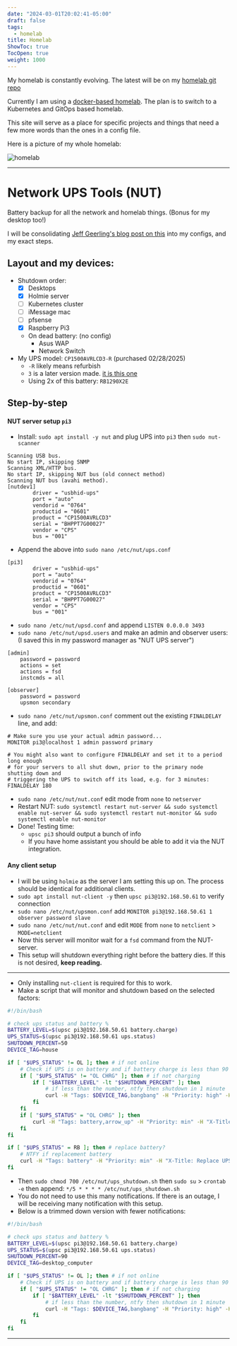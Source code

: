 ```yaml
---
date: "2024-03-01T20:02:41-05:00"
draft: false
tags:
  - homelab
title: Homelab
ShowToc: true
TocOpen: true
weight: 1000
---
```


My homelab is constantly evolving. The latest will be on my [homelab git repo](https://github.com/shadybraden/homelab)

Currently I am using a [docker-based homelab](https://github.com/shadybraden/homelab/tree/main/docker#docker-compose-based-homelab). The plan is to switch to a Kubernetes and GitOps based homelab.

This site will serve as a place for specific projects and things that need a few more words than the ones in a config file.

Here is a picture of my whole homelab:

![homelab](/homelab.jpg)

---

# Network UPS Tools (NUT)

Battery backup for all the network and homelab things. (Bonus for my desktop too!)

I will be consolidating [Jeff Geerling's blog post on this](https://www.jeffgeerling.com/blog/2025/nut-on-my-pi-so-my-servers-dont-die) into my configs, and my exact steps.

## Layout and my devices:

- Shutdown order:
	- [x] Desktops
	- [x] Holmie server
	- [ ] Kubernetes cluster
	- [ ] iMessage mac
	- [ ] pfsense
	- [x] Raspberry Pi3
	- On dead battery: (no config)
		- Asus WAP
		- Network Switch
- My UPS model: `CP1500AVRLCD3-R` (purchased 02/28/2025)
	- `-R` likely means refurbish 
	- `3` is a later version made. [it is this one](https://www.cyberpowersystems.com/product/ups/intelligent-lcd/cp1500avrlcd3/) 
	- Using 2x of this battery: `RB1290X2E` 

## Step-by-step

#### NUT server setup `pi3` 
- Install: `sudo apt install -y nut` and plug UPS into `pi3` then `sudo nut-scanner`

```shell
Scanning USB bus.
No start IP, skipping SNMP
Scanning XML/HTTP bus.
No start IP, skipping NUT bus (old connect method)
Scanning NUT bus (avahi method).
[nutdev1]
        driver = "usbhid-ups"
        port = "auto"
        vendorid = "0764"
        productid = "0601"
        product = "CP1500AVRLCD3"
        serial = "BHPPT7G00027"
        vendor = "CPS"
        bus = "001"
```

- Append the above into `sudo nano /etc/nut/ups.conf` 

```shell
[pi3]
        driver = "usbhid-ups"
        port = "auto"
        vendorid = "0764"
        productid = "0601"
        product = "CP1500AVRLCD3"
        serial = "BHPPT7G00027"
        vendor = "CPS"
        bus = "001"
```

- `sudo nano /etc/nut/upsd.conf` and append `LISTEN 0.0.0.0 3493` 
- `sudo nano /etc/nut/upsd.users` and make an admin and observer users: (I saved this in my password manager as "NUT UPS server")

```shell
[admin]
    password = password
    actions = set
    actions = fsd
    instcmds = all

[observer]
    password = password
    upsmon secondary
```

- `sudo nano /etc/nut/upsmon.conf` comment out the existing `FINALDELAY` line, and add:

```shell
# Make sure you use your actual admin password...
MONITOR pi3@localhost 1 admin password primary

# You might also want to configure FINALDELAY and set it to a period long enough
# for your servers to all shut down, prior to the primary node shutting down and
# triggering the UPS to switch off its load, e.g. for 3 minutes:
FINALDELAY 180
```

- `sudo nano /etc/nut/nut.conf` edit mode from `none` to `netserver` 
- Restart NUT: `sudo systemctl restart nut-server && sudo systemctl enable nut-server && sudo systemctl restart nut-monitor && sudo systemctl enable nut-monitor` 
- Done! Testing time:
	- `upsc pi3` should output a bunch of info
	- If you have home assistant you should be able to add it via the NUT integration.

#### Any client setup

- I will be using `holmie` as the server I am setting this up on. The process should be identical for additional clients.
- `sudo apt install nut-client -y` then `upsc pi3@192.168.50.61` to verify connection
- `sudo nano /etc/nut/upsmon.conf` add `MONITOR pi3@192.168.50.61 1 observer password slave`
- `sudo nano /etc/nut/nut.conf` and edit `MODE` from `none` to `netclient` > `MODE=netclient` 
- Now this server will monitor wait for a `fsd` command from the NUT-server.
- This setup will shutdown everything right before the battery dies. If this is not desired, **keep reading.**

---

- Only installing `nut-client` is required for this to work.
- Make a script that will monitor and shutdown based on the selected factors:

```bash */5 * * * * /etc/nut/ups_shutdown.sh
#!/bin/bash

# check ups status and battery %
BATTERY_LEVEL=$(upsc pi3@192.168.50.61 battery.charge)
UPS_STATUS=$(upsc pi3@192.168.50.61 ups.status)
SHUTDOWN_PERCENT=50
DEVICE_TAG=house

if [ "$UPS_STATUS" != OL ]; then # if not online
	# Check if UPS is on battery and if battery charge is less than 90 and isnt charging
	if [ "$UPS_STATUS" != "OL CHRG" ]; then # if not charging
		if [ "$BATTERY_LEVEL" -lt "$SHUTDOWN_PERCENT" ]; then
			# if less than the number, ntfy then shutdown in 1 minute
			curl -H "Tags: $DEVICE_TAG,bangbang" -H "Priority: high" -H "X-Title:HOLMIE SHUTTING DOWN" -d "" https://ntfy.holmlab.org/UPSuWd9jG23WS ; /sbin/shutdown -h +1
		fi
	fi
	if [ "$UPS_STATUS" = "OL CHRG" ]; then
		curl -H "Tags: battery,arrow_up" -H "Priority: min" -H "X-Title: UPS charging (at "$BATTERY_LEVEL"%)" -d "" https://ntfy.holmlab.org/UPSuWd9jG23WS
	fi
fi

if [ "$UPS_STATUS" = RB ]; then # replace battery?
	# NTFY if replacement battery
	curl -H "Tags: battery" -H "Priority: min" -H "X-Title: Replace UPS battery" -d "" https://ntfy.holmlab.org/UPSuWd9jG23WS
fi
```

- Then `sudo chmod 700 /etc/nut/ups_shutdown.sh` then `sudo su` > `crontab -e` then append: `*/5 * * * * /etc/nut/ups_shutdown.sh`
- You do not need to use this many notifications. If there is an outage, I will be receiving many notification with this setup.
- Below is a trimmed down version with fewer notifications:


```bash */5 * * * * ups_shutdown.sh
#!/bin/bash

# check ups status and battery %
BATTERY_LEVEL=$(upsc pi3@192.168.50.61 battery.charge)
UPS_STATUS=$(upsc pi3@192.168.50.61 ups.status)
SHUTDOWN_PERCENT=90
DEVICE_TAG=desktop_computer

if [ "$UPS_STATUS" != OL ]; then # if not online
	# Check if UPS is on battery and if battery charge is less than 90 and isnt charging
	if [ "$UPS_STATUS" != "OL CHRG" ]; then # if not charging
		if [ "$BATTERY_LEVEL" -lt "$SHUTDOWN_PERCENT" ]; then
			# if less than the number, ntfy then shutdown in 1 minute
			curl -H "Tags: $DEVICE_TAG,bangbang" -H "Priority: high" -H "X-Title: SHADYPC SHUTTING DOWN" -d "" https://ntfy.holmlab.org/UPSuWd9jG23WS ; /sbin/shutdown -h +1
		fi
	fi
fi
```

---
